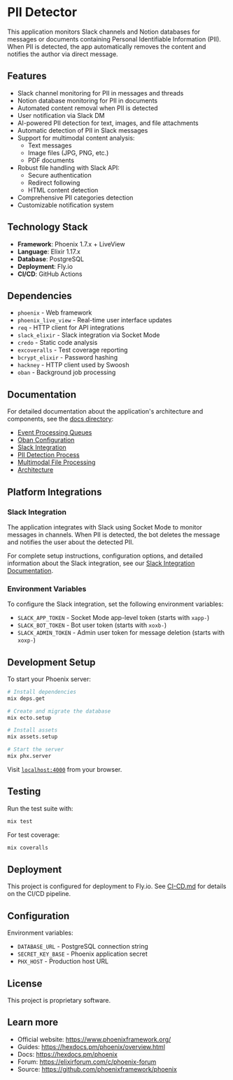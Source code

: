 # PII Detector

This application monitors Slack channels and Notion databases for messages or documents containing Personal Identifiable Information (PII). When PII is detected, the app automatically removes the content and notifies the author via direct message.

## Features

- Slack channel monitoring for PII in messages and threads
- Notion database monitoring for PII in documents
- Automated content removal when PII is detected
- User notification via Slack DM
- AI-powered PII detection for text, images, and file attachments
- Automatic detection of PII in Slack messages
- Support for multimodal content analysis:
  * Text messages
  * Image files (JPG, PNG, etc.)
  * PDF documents
- Robust file handling with Slack API:
  * Secure authentication
  * Redirect following
  * HTML content detection
- Comprehensive PII categories detection
- Customizable notification system

## Technology Stack

- **Framework**: Phoenix 1.7.x + LiveView
- **Language**: Elixir 1.17.x
- **Database**: PostgreSQL
- **Deployment**: Fly.io
- **CI/CD**: GitHub Actions

## Dependencies

- `phoenix` - Web framework
- `phoenix_live_view` - Real-time user interface updates
- `req` - HTTP client for API integrations
- `slack_elixir` - Slack integration via Socket Mode
- `credo` - Static code analysis
- `excoveralls` - Test coverage reporting
- `bcrypt_elixir` - Password hashing
- `hackney` - HTTP client used by Swoosh
- `oban` - Background job processing

## Documentation

For detailed documentation about the application's architecture and components, see the [docs directory](docs/README.md):

- [Event Processing Queues](docs/architecture/event_processing_queues.md)
- [Oban Configuration](docs/architecture/oban_configuration.md)
- [Slack Integration](docs/architecture/slack_integration.md)
- [PII Detection Process](docs/pii_detection.md)
- [Multimodal File Processing](docs/multimodal_processing.md)
- [Architecture](docs/architecture/README.md)

## Platform Integrations

### Slack Integration

The application integrates with Slack using Socket Mode to monitor messages in channels. When PII is detected, the bot deletes the message and notifies the user about the detected PII.

For complete setup instructions, configuration options, and detailed information about the Slack integration, see our [Slack Integration Documentation](docs/architecture/slack_integration.md).

### Environment Variables

To configure the Slack integration, set the following environment variables:
- `SLACK_APP_TOKEN` - Socket Mode app-level token (starts with `xapp-`)
- `SLACK_BOT_TOKEN` - Bot user token (starts with `xoxb-`)
- `SLACK_ADMIN_TOKEN` - Admin user token for message deletion (starts with `xoxp-`)

## Development Setup

To start your Phoenix server:

```bash
# Install dependencies
mix deps.get

# Create and migrate the database
mix ecto.setup

# Install assets
mix assets.setup

# Start the server
mix phx.server
```

Visit [`localhost:4000`](http://localhost:4000) from your browser.

## Testing

Run the test suite with:

```bash
mix test
```

For test coverage:

```bash
mix coveralls
```

## Deployment

This project is configured for deployment to Fly.io. See [CI-CD.md](CI-CD.md) for details on the CI/CD pipeline.

## Configuration

Environment variables:
- `DATABASE_URL` - PostgreSQL connection string
- `SECRET_KEY_BASE` - Phoenix application secret
- `PHX_HOST` - Production host URL

## License

This project is proprietary software.

## Learn more

  * Official website: https://www.phoenixframework.org/
  * Guides: https://hexdocs.pm/phoenix/overview.html
  * Docs: https://hexdocs.pm/phoenix
  * Forum: https://elixirforum.com/c/phoenix-forum
  * Source: https://github.com/phoenixframework/phoenix

